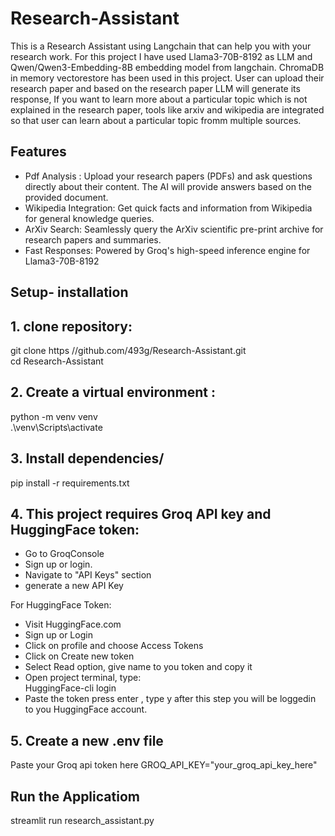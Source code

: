 # Research-Assistant
This is a Research Assistant using Langchain that can help you with your research work.
For this project I have used Llama3-70B-8192 as LLM and Qwen/Qwen3-Embedding-8B embedding model from langchain.
ChromaDB in memory vectorestore has been used in this project. User can upload their research paper and based on the research paper LLM will generate its response, If you want to learn more about a particular topic which is not explained in the research paper, tools like arxiv and wikipedia are integrated so that user can learn about a particular topic fromm multiple sources. 

## Features
* Pdf Analysis : Upload your research papers (PDFs) and ask questions directly about their content. The AI will provide answers based on the provided document.
* Wikipedia Integration: Get quick facts and information from Wikipedia for general knowledge queries.
* ArXiv Search: Seamlessly query the ArXiv scientific pre-print archive for research papers and summaries.
* Fast Responses: Powered by Groq's high-speed inference engine for Llama3-70B-8192
## Setup- installation
## 1. clone repository:</br>
git clone https //github.com/493g/Research-Assistant.git \
cd Research-Assistant

## 2. Create a virtual environment :</br>
python -m venv venv \
.\venv\Scripts\activate
## 3. Install dependencies/
pip install -r requirements.txt
## 4. This project requires Groq API key and HuggingFace token:
* Go to GroqConsole
* Sign up or login.
* Navigate to "API Keys" section
* generate a new API Key 
   
For HuggingFace Token:
* Visit HuggingFace.com
* Sign up or Login
* Click on profile and choose Access Tokens
* Click on Create new token
* Select Read option, give name to you token and copy it
* Open project terminal, type: \
HuggingFace-cli login 
* Paste the token press enter , type y after this step you will be loggedin to you HuggingFace account.

## 5. Create a new .env file 
Paste your Groq api token here 
GROQ_API_KEY="your_groq_api_key_here"

## Run the Applicatiom 
streamlit run research_assistant.py

   
